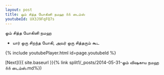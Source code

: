 ```yaml
---
layout: post
title: ஓம் சித்த யோகினி நமஹ ௧௧ டைம்ஸ்
youtubeId: UX3J9FqFQ7s
---
```

 
 
 ஓம் சித்த யோகினி நமஹ  
 
 -  யார் ஒரு சிறந்த யோகி, அவர் ஒரு சித்தரும் கூட 
 
  
 
  
 
 
 
 
 
 


{% include youtubePlayer.html id=page.youtubeId %}
 
[Next]({{ site.baseurl }}{% link  split1/_posts/2014-05-31-ஓம் விஷகாய நமஹ ௧௧ டைம்ஸ்.md%})
 
